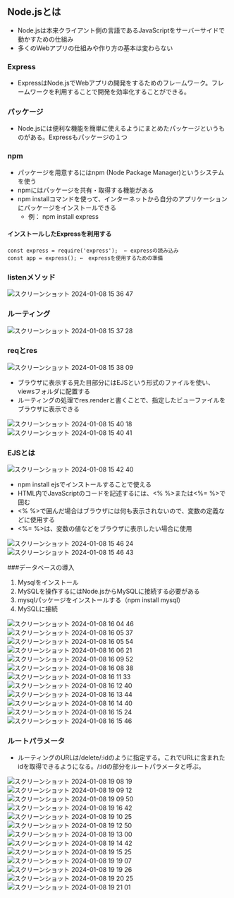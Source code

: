 ## Node.jsとは
- Node.jsは本来クライアント側の言語であるJavaScriptをサーバーサイドで動かすための仕組み
- 多くのWebアプリの仕組みや作り方の基本は変わらない
### Express
- ExpressはNode.jsでWebアプリの開発をするためのフレームワーク。フレームワークを利用することで開発を効率化することができる。
### パッケージ
- Node.jsには便利な機能を簡単に使えるようにまとめたパッケージというものがある。Expressもパッケージの１つ
### npm
- パッケージを用意するにはnpm (Node Package Manager)というシステムを使う
- npmにはパッケージを共有・取得する機能がある
- npm installコマンドを使って、インターネットから自分のアプリケーションにパッケージをインストールできる
  - 例： npm install express
#### インストールしたExpressを利用する
```
const express = require('express');  ← expressの読み込み
const app = express(); ←　expressを使用するための準備
```
### listenメソッド
![スクリーンショット 2024-01-08 15 36 47](https://github.com/ti-hiro/TIL/assets/154767207/f10b5a2b-d81e-4d5f-bc96-b5c23b87e517)
### ルーティング
![スクリーンショット 2024-01-08 15 37 28](https://github.com/ti-hiro/TIL/assets/154767207/d7ba533e-a7b5-4597-950f-543bc453c66a)
### reqとres
![スクリーンショット 2024-01-08 15 38 09](https://github.com/ti-hiro/TIL/assets/154767207/d180a43b-f5ea-41b4-a2ad-ff4844ac22b1)
- ブラウザに表示する見た目部分にはEJSという形式のファイルを使い、viewsフォルダに配置する
- ルーティングの処理でres.renderと書くことで、指定したビューファイルをブラウザに表示できる

![スクリーンショット 2024-01-08 15 40 18](https://github.com/ti-hiro/TIL/assets/154767207/2a2b1e7f-1b58-4e29-8ec8-64ef9ec5e14e)
![スクリーンショット 2024-01-08 15 40 41](https://github.com/ti-hiro/TIL/assets/154767207/e985129f-b2c7-4fe9-8123-69d9cc402e1d)
### EJSとは
![スクリーンショット 2024-01-08 15 42 40](https://github.com/ti-hiro/TIL/assets/154767207/891d7e16-cadd-46b4-9e5d-aaed4e99a248)
- npm install ejsでインストールすることで使える
- HTML内でJavaScriptのコードを記述するには、<% %>または<%= %>で囲む
- <% %>で囲んだ場合はブラウザには何も表示されないので、変数の定義などに使用する
- <%= %>は、変数の値などをブラウザに表示したい場合に使用

![スクリーンショット 2024-01-08 15 46 24](https://github.com/ti-hiro/TIL/assets/154767207/4db25f28-ad92-498a-a467-a0bb3375620d)
![スクリーンショット 2024-01-08 15 46 43](https://github.com/ti-hiro/TIL/assets/154767207/5ef13184-a03f-4d5e-a871-c73711a3a8dd)

###データベースの導入
1. Mysqlをインストール
2. MySQLを操作するにはNode.jsからMySQLに接続する必要がある
3. mysqlパッケージをインストールする（npm install mysql）
4. MySQLに接続

![スクリーンショット 2024-01-08 16 04 46](https://github.com/ti-hiro/TIL/assets/154767207/893d8a85-3803-4078-91df-d022eae5e159)
![スクリーンショット 2024-01-08 16 05 37](https://github.com/ti-hiro/TIL/assets/154767207/8c67c6f7-8f5d-4064-a3f2-8bc6fbf2fca9)
![スクリーンショット 2024-01-08 16 05 54](https://github.com/ti-hiro/TIL/assets/154767207/de02d5f9-dd21-4626-aa42-4ebe80706d96)
![スクリーンショット 2024-01-08 16 06 21](https://github.com/ti-hiro/TIL/assets/154767207/8ce03a84-e580-40c2-827c-83d80b1a9be4)
![スクリーンショット 2024-01-08 16 09 52](https://github.com/ti-hiro/TIL/assets/154767207/04685d8a-b6bd-4b27-84af-26693d0b9886)
![スクリーンショット 2024-01-08 16 08 38](https://github.com/ti-hiro/TIL/assets/154767207/94a5c4de-ed36-4fa4-9494-4b5632079d2c)
![スクリーンショット 2024-01-08 16 11 33](https://github.com/ti-hiro/TIL/assets/154767207/2da6d0d7-8a9f-4223-9cb3-ec280938ca2a)
![スクリーンショット 2024-01-08 16 12 40](https://github.com/ti-hiro/TIL/assets/154767207/b6030b65-e16d-4f6e-a0c4-908ef6a2663c)
![スクリーンショット 2024-01-08 16 13 44](https://github.com/ti-hiro/TIL/assets/154767207/cf361ad9-a8d0-482c-bc60-02758cb5fc63)
![スクリーンショット 2024-01-08 16 14 40](https://github.com/ti-hiro/TIL/assets/154767207/2df393bc-67e2-47eb-927f-1cf7642c586c)
![スクリーンショット 2024-01-08 16 15 24](https://github.com/ti-hiro/TIL/assets/154767207/fc08bc4d-0b59-4b9a-92a0-39799cbdea11)
![スクリーンショット 2024-01-08 16 15 46](https://github.com/ti-hiro/TIL/assets/154767207/f236f326-17b1-4993-8e3d-6d1ab1b69f54)

### ルートパラメータ
- ルーティングのURLは/delete/:idのように指定する。これでURLに含まれたidを取得できるようになる。/:idの部分をルートパラメータと呼ぶ。

![スクリーンショット 2024-01-08 19 08 19](https://github.com/ti-hiro/TIL/assets/154767207/85d8ef7a-dc4d-4ad0-949a-0eecd9a77791)
![スクリーンショット 2024-01-08 19 09 12](https://github.com/ti-hiro/TIL/assets/154767207/293d1cf2-02cd-4c8f-b625-d057279edf75)
![スクリーンショット 2024-01-08 19 09 50](https://github.com/ti-hiro/TIL/assets/154767207/519a129e-5e44-4054-b845-6e96e37f615c)
![スクリーンショット 2024-01-08 19 16 42](https://github.com/ti-hiro/TIL/assets/154767207/41b8c0cd-ef5d-47da-9630-c58bb52ac6ce)
![スクリーンショット 2024-01-08 19 10 25](https://github.com/ti-hiro/TIL/assets/154767207/fd492318-63ee-478a-8a3a-845989217a18)
![スクリーンショット 2024-01-08 19 12 50](https://github.com/ti-hiro/TIL/assets/154767207/1a8d1ace-b8dc-49d7-91fe-e445d130a5d1)
![スクリーンショット 2024-01-08 19 13 00](https://github.com/ti-hiro/TIL/assets/154767207/748c5ac9-c66e-4825-89bd-f7269503e587)
![スクリーンショット 2024-01-08 19 14 42](https://github.com/ti-hiro/TIL/assets/154767207/50bea3ce-8f52-470e-be78-2bbaeb19862a)
![スクリーンショット 2024-01-08 19 15 25](https://github.com/ti-hiro/TIL/assets/154767207/24a22626-ae8f-48b8-a6bf-6f30ca2f7e19)
![スクリーンショット 2024-01-08 19 19 07](https://github.com/ti-hiro/TIL/assets/154767207/1781b35f-1b72-43ea-861f-9fba1290e49d)
![スクリーンショット 2024-01-08 19 19 26](https://github.com/ti-hiro/TIL/assets/154767207/31082521-1d62-409a-ab07-37dd85343083)
![スクリーンショット 2024-01-08 19 20 25](https://github.com/ti-hiro/TIL/assets/154767207/d033b655-a351-4bd6-a131-0d374c453f02)
![スクリーンショット 2024-01-08 19 21 01](https://github.com/ti-hiro/TIL/assets/154767207/355b0450-2780-4253-948c-8ce5b38d604c)

